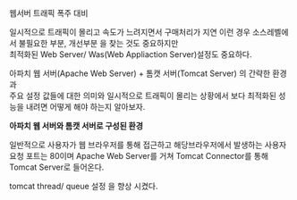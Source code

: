 

웹서버 트래픽 폭주 대비 

일시적으로 트래픽이 몰리고 속도가 느려지면서 구매처리가 지연 이런 경우 소스레벨에서 불필요한 부분, 개선부분 을 찾는 것도 중요하지만  
최적화된 Web Server/ Was(Web Appliaction Server)설정도 중요하다.

아파치 웹 서버(Apache Web Server) + 톰캣 서버(Tomcat Server) 의 간략한 환경과  
주요 설정 값들에 대한 의미와 일시적으로 트래픽이 몰리는 상황에서 보다 최적화된 성능을 내려면 어떻게 해야 하는지 알아보자.
 
**아파치 웹 서버와 톰캣 서버로 구성된 환경**
  
일반적으로 사용자가 웹 브라우저를 통해 접근하고 해당브라우저에서 발생하는 사용자 요청 포트는 80이며 Apache Web Server를 거쳐 Tomcat Connector를 통해 Tomcat Server로 들어온다.



tomcat thread/ queue 설정 을 향상 시켰다.

